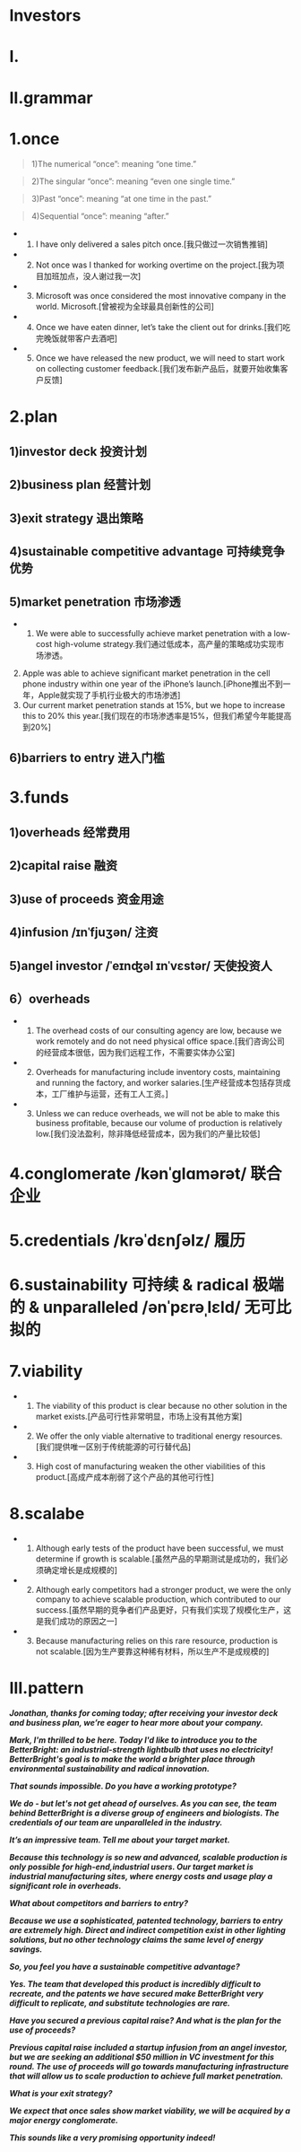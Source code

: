 # Investors
# I.

# II.grammar
# 1.once
> 1)The numerical “once”: meaning “one time.”

> 2)The singular “once”: meaning “even one single time.”

> 3)Past “once”: meaning “at one time in the past.”

> 4)Sequential “once”: meaning “after.”

- 1. I have only delivered a sales pitch once.[我只做过一次销售推销]

- 2. Not once was I thanked for working overtime on the project.[我为项目加班加点，没人谢过我一次]

- 3. Microsoft was once considered the most innovative company in the world.
Microsoft.[曾被视为全球最具创新性的公司]

- 4. Once we have eaten dinner, let’s take the client out for drinks.[我们吃完晚饭就带客户去酒吧]

- 5. Once we have released the new product, we will need to start work on collecting customer feedback.[我们发布新产品后，就要开始收集客户反馈]

# 2.plan
## 1)investor deck 投资计划

## 2)business plan 经营计划

## 3)exit strategy 退出策略

## 4)sustainable competitive advantage 可持续竞争优势

## 5)market penetration 市场渗透
- 1. We were able to successfully achieve market penetration with a low-cost high-volume strategy.我们通过低成本，高产量的策略成功实现市场渗透。
2. Apple was able to achieve significant market penetration in the cell phone industry within one year of the iPhone’s launch.[iPhone推出不到一年，Apple就实现了手机行业极大的市场渗透]
3. Our current market penetration stands at 15%, but we hope to increase this to 20% this year.[我们现在的市场渗透率是15%，但我们希望今年能提高到20%]

## 6)barriers to entry 进入门槛

# 3.funds
## 1)overheads 经常费用

## 2)capital raise 融资

## 3)use of proceeds  资金用途

## 4)infusion /ɪnˈfjuʒən/ 注资

## 5)angel investor /ˈeɪnʤəl ɪnˈvɛstər/ 天使投资人

## 6）overheads
- 1. The overhead costs of our consulting agency are low, because we work remotely and do not need physical office space.[我们咨询公司的经营成本很低，因为我们远程工作，不需要实体办公室]

- 2. Overheads for manufacturing include inventory costs, maintaining and running the factory, and worker salaries.[生产经营成本包括存货成本，工厂维护与运营，还有工人工资。]

- 3. Unless we can reduce overheads, we will not be able to make this business profitable, because our volume of production is relatively low.[我们没法盈利，除非降低经营成本，因为我们的产量比较低]

# 4.conglomerate /kənˈglɑmərət/ 联合企业

# 5.credentials /krəˈdɛnʃəlz/ 履历

# 6.sustainability 可持续 & radical 极端的 & unparalleled /ənˈpɛrəˌlɛld/ 无可比拟的


# 7.viability
- 1. The viability of this product is clear because no other solution in the market exists.[产品可行性非常明显，市场上没有其他方案]

- 2. We offer the only viable alternative to traditional energy resources.[我们提供唯一区别于传统能源的可行替代品]

- 3. High cost of manufacturing weaken the other viabilities of this product.[高成产成本削弱了这个产品的其他可行性]

# 8.scalabe
- 1. Although early tests of the product have been successful, we must determine if growth is scalable.[虽然产品的早期测试是成功的，我们必须确定增长是成规模的]

- 2. Although early competitors had a stronger product, we were the only company to achieve scalable production, which contributed to our success.[虽然早期的竞争者们产品更好，只有我们实现了规模化生产，这是我们成功的原因之一]

- 3. Because manufacturing relies on this rare resource, production is not scalable.[因为生产要靠这种稀有材料，所以生产不是成规模的]





# III.pattern
***Jonathan, thanks for coming today; after receiving your investor deck and business plan, we’re eager to hear more about your company.***

***Mark, I'm thrilled to be here. Today I'd like to introduce you to the BetterBright: an industrial-strength lightbulb that uses no electricity! BetterBright's goal is to make the world a brighter place through environmental sustainability and radical innovation.***

***That sounds impossible. Do you have a working prototype?***

***We do - but let's not get ahead of ourselves. As you can see, the team behind BetterBright is a diverse group of engineers and biologists. The credentials of our team are unparalleled in the industry.***

***It’s an impressive team. Tell me about your target market.***

***Because this technology is so new and advanced, scalable production is only possible for high-end,industrial users. Our target market is industrial manufacturing sites, where energy costs and usage play a significant role in overheads.***

***What about competitors and barriers to entry?***

***Because we use a sophisticated, patented technology, barriers to entry are extremely high. Direct and indirect competition exist in other lighting solutions, but no other technology claims the same level of energy savings.***

***So, you feel you have a sustainable competitive advantage?***

***Yes. The team that developed this product is incredibly difficult to recreate, and the patents we have secured make BetterBright very difficult to replicate, and substitute technologies are rare.***

***Have you secured a previous capital raise? And what is the plan for the use of proceeds?***

***Previous capital raise included a startup infusion from an angel investor, but we are seeking an additional $50 million in VC investment for this round. The use of proceeds will go towards manufacturing infrastructure that will allow us to scale production to achieve full market penetration.***

***What is your exit strategy?***

***We expect that once sales show market viability, we will be acquired by a major energy conglomerate.***

***This sounds like a very promising opportunity indeed!***




